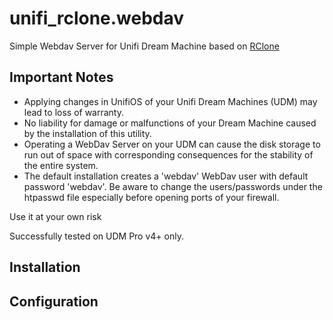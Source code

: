 # unifi_rclone.webdav
Simple Webdav Server for Unifi Dream Machine based on [RClone](https://github.com/rclone/rclone)

<h2>Important Notes</h2>
<ul>
<li>Applying changes in UnifiOS of your Unifi Dream Machines (UDM) may lead to loss of warranty.</li>
<li>No liability for damage or malfunctions of your Dream Machine caused by the installation of this utility.</li>
<li>Operating a WebDav Server on your UDM can cause the disk storage to run out of space with corresponding consequences for the stability of the entire system.</li>
<li>The default installation creates a 'webdav' WebDav user with default password 'webdav'. Be aware to change the users/passwords under the htpasswd file especially before opening ports of your firewall.</li>
</ul>
Use it at your own risk

Successfully tested on UDM Pro v4+ only.

<h2>Installation</h2>


<h2>Configuration</h2>


